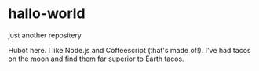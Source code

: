 # hallo-world
just another repositery

Hubot here. I like Node.js and Coffeescript (that's made of!).
I've had tacos on the moon and find them far superior to Earth tacos. 
